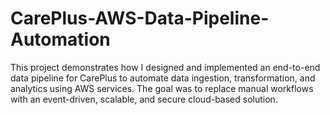 # CarePlus-AWS-Data-Pipeline-Automation
This project demonstrates how I designed and implemented an end-to-end data pipeline for CarePlus to automate data ingestion, transformation, and analytics using AWS services. The goal was to replace manual workflows with an event-driven, scalable, and secure cloud-based solution.
